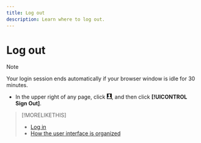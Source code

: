 ```yaml
---
title: Log out
description: Learn where to log out.
---
```

# Log out

>[!NOTE]
>
>Your login session ends automatically if your browser window is idle for 30 minutes.

* In the upper right of any page, click ![User profile](/help/search-social-commerce/assets/user-profile.png "User profile"), and then click **[!UICONTROL Sign Out]**.

>[!MORELIKETHIS]
>
>* [Log in](log-in.md)
>* [How the user interface is organized](user-interface.md)
